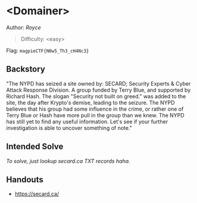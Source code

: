 # \<Domainer>

Author: *Royce*

>Difficulty: \<easy> 

Flag: `magpieCTF{N0w5_Th3_cH4Nc3}`

## Backstory
"The NYPD has seized a site owned by: SECARD; Security Experts & Cyber Attack Response Division. A group funded by Terry Blue, and supported by Richard Hash. The slogan "Security not built on greed." was added to the site, the day after Krypto's demise, leading to the seizure. The NYPD believes that his group had some influence in the crime, or rather one of Terry Blue or Hash have more pull in the group than we knew. The NYPD has still yet to find any useful information. Let's see if your further investigation is able to uncover something of note."
## Intended Solve

*To solve, just lookup secard.ca TXT records haha.*

## Handouts

- https://secard.ca/

